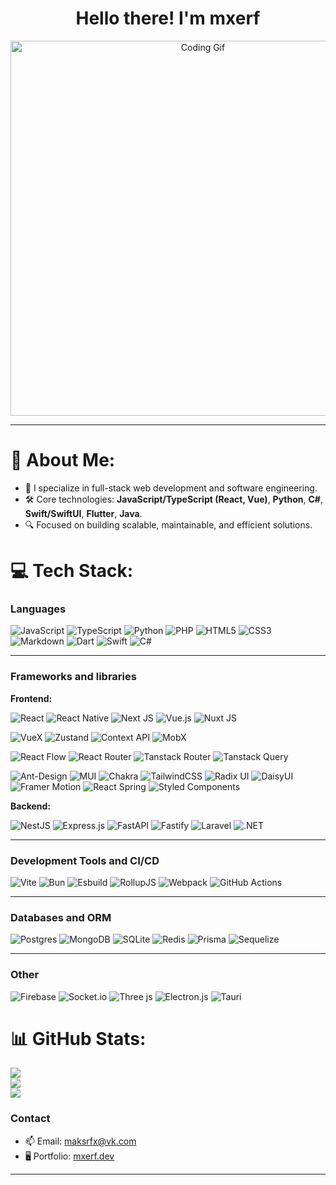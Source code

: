 <h1 align="center">Hello there! I'm mxerf</h1>

<p align="center">
  <img src="https://media.giphy.com/media/qgQUggAC3Pfv687qPC/giphy.gif" alt="Coding Gif" width="600">
</p>

---

# 💫 About Me:

- 🚀 I specialize in full-stack web development and software engineering.
- 🛠️ Core technologies: **JavaScript/TypeScript (React, Vue)**, **Python**, **C#**, **Swift/SwiftUI**, **Flutter**, **Java**.
- 🔍 Focused on building scalable, maintainable, and efficient solutions.

# 💻 Tech Stack:

### **Languages**

![JavaScript](https://img.shields.io/badge/javascript-%23323330.svg?style=for-the-badge&logo=javascript&logoColor=%23F7DF1E) ![TypeScript](https://img.shields.io/badge/typescript-%23007ACC.svg?style=for-the-badge&logo=typescript&logoColor=white) ![Python](https://img.shields.io/badge/python-3670A0?style=for-the-badge&logo=python&logoColor=ffdd54) ![PHP](https://img.shields.io/badge/php-%23777BB4.svg?style=for-the-badge&logo=php&logoColor=white) ![HTML5](https://img.shields.io/badge/html5-%23E34F26.svg?style=for-the-badge&logo=html5&logoColor=white) ![CSS3](https://img.shields.io/badge/css3-%231572B6.svg?style=for-the-badge&logo=css3&logoColor=white) ![Markdown](https://img.shields.io/badge/markdown-%23000000.svg?style=for-the-badge&logo=markdown&logoColor=white) ![Dart](https://img.shields.io/badge/dart-%23007653.svg?style=for-the-badge&logo=dart&logoColor=white) ![Swift](https://img.shields.io/badge/swift-%23000000.svg?style=for-the-badge&logo=swift&logoColor=white) ![C#](https://img.shields.io/badge/c%23-%23239120.svg?style=for-the-badge&logo=csharp&logoColor=white)

---

### **Frameworks and libraries**

**Frontend:**

![React](https://img.shields.io/badge/react-%2320232a.svg?style=for-the-badge&logo=react&logoColor=%2361DAFB) ![React Native](https://img.shields.io/badge/react_native-%2320232a.svg?style=for-the-badge&logo=react&logoColor=%2361DAFB) ![Next JS](https://img.shields.io/badge/Next-black?style=for-the-badge&logo=next.js&logoColor=white) ![Vue.js](https://img.shields.io/badge/vue.js-%2335495e.svg?style=for-the-badge&logo=vuedotjs&logoColor=%234FC08D) ![Nuxt JS](https://img.shields.io/badge/Nuxt-002E3B?style=for-the-badge&logo=nuxt.js&logoColor=#00DC82)

![VueX](https://img.shields.io/badge/vuex-%23450000.svg?style=for-the-badge&logo=vuedotjs&logoColor=%234FC08D) ![Zustand](https://img.shields.io/badge/zustand-black?style=for-the-badge&logo=zustand&logoColor=white) ![Context API](https://img.shields.io/badge/Context%20API-black?style=for-the-badge&logo=react&logoColor=white) ![MobX](https://img.shields.io/badge/MobX-black?style=for-the-badge&logo=mobx&logoColor=white)

![React Flow](https://img.shields.io/badge/reactflow-ec5990?style=for-the-badge&logo=react&logoColor=white) ![React Router](https://img.shields.io/badge/react--router-CA4245?style=for-the-badge&logo=react-router&logoColor=white) ![Tanstack Router](https://img.shields.io/badge/tanstack--router-FF5722?style=for-the-badge&logo=tanstack-router&logoColor=white) ![Tanstack Query](https://img.shields.io/badge/tanstack--query-FF5722?style=for-the-badge&logo=tanstack-query&logoColor=white)

![Ant-Design](https://img.shields.io/badge/-AntDesign-%230170FE?style=for-the-badge&logo=ant-design&logoColor=white) ![MUI](https://img.shields.io/badge/MUI-%230081CB.svg?style=for-the-badge&logo=mui&logoColor=white) ![Chakra](https://img.shields.io/badge/chakra-%234ED1C5.svg?style=for-the-badge&logo=chakraui&logoColor=white) ![TailwindCSS](https://img.shields.io/badge/tailwindcss-%2338B2AC.svg?style=for-the-badge&logo=tailwind-css&logoColor=white) ![Radix UI](https://img.shields.io/badge/radix%20ui-161618.svg?style=for-the-badge&logo=radix-ui&logoColor=white) ![DaisyUI](https://img.shields.io/badge/daisyui-5A0EF8?style=for-the-badge&logo=daisyui&logoColor=white) ![Framer Motion](https://img.shields.io/badge/framer--motion-000000?style=for-the-badge&logo=framer&logoColor=white) ![React Spring](https://img.shields.io/badge/react--spring-000000?style=for-the-badge&logo=react&logoColor=white) ![Styled Components](https://img.shields.io/badge/styled--components-DB7093?style=for-the-badge&logo=styled-components&logoColor=white)

**Backend:**

![NestJS](https://img.shields.io/badge/nestjs-%23E0234E.svg?style=for-the-badge&logo=nestjs&logoColor=white) ![Express.js](https://img.shields.io/badge/express.js-%23404d59.svg?style=for-the-badge&logo=express&logoColor=%2361DAFB) ![FastAPI](https://img.shields.io/badge/FastAPI-005571?style=for-the-badge&logo=fastapi) ![Fastify](https://img.shields.io/badge/fastify-%23000000.svg?style=for-the-badge&logo=fastify&logoColor=white) ![Laravel](https://img.shields.io/badge/laravel-%23FF2D20.svg?style=for-the-badge&logo=laravel&logoColor=white) ![.NET](https://img.shields.io/badge/.NET-5C2D91?style=for-the-badge&logo=.net&logoColor=white)

---

### **Development Tools and CI/CD**

![Vite](https://img.shields.io/badge/vite-%23646CFF.svg?style=for-the-badge&logo=vite&logoColor=white) ![Bun](https://img.shields.io/badge/Bun-%23000000.svg?style=for-the-badge&logo=bun&logoColor=white) ![Esbuild](https://img.shields.io/badge/esbuild-%23FFCF00.svg?style=for-the-badge&logo=esbuild&logoColor=black) ![RollupJS](https://img.shields.io/badge/RollupJS-ef3335?style=for-the-badge&logo=rollup.js&logoColor=white) ![Webpack](https://img.shields.io/badge/webpack-%238DD6F9.svg?style=for-the-badge&logo=webpack&logoColor=black) ![GitHub Actions](https://img.shields.io/badge/github%20actions-%232671E5.svg?style=for-the-badge&logo=githubactions&logoColor=white)

---

### **Databases and ORM**

![Postgres](https://img.shields.io/badge/postgres-%23316192.svg?style=for-the-badge&logo=postgresql&logoColor=white) ![MongoDB](https://img.shields.io/badge/MongoDB-%234ea94b.svg?style=for-the-badge&logo=mongodb&logoColor=white) ![SQLite](https://img.shields.io/badge/sqlite-%2307405e.svg?style=for-the-badge&logo=sqlite&logoColor=white) ![Redis](https://img.shields.io/badge/redis-%23DD0031.svg?style=for-the-badge&logo=redis&logoColor=white) ![Prisma](https://img.shields.io/badge/Prisma-3982CE?style=for-the-badge&logo=Prisma&logoColor=white) ![Sequelize](https://img.shields.io/badge/Sequelize-52B0E7?style=for-the-badge&logo=Sequelize&logoColor=white)

---

### **Other**

![Firebase](https://img.shields.io/badge/firebase-a08021?style=for-the-badge&logo=firebase&logoColor=ffcd34) ![Socket.io](https://img.shields.io/badge/Socket.io-black?style=for-the-badge&logo=socket.io&badgeColor=010101) ![Three js](https://img.shields.io/badge/threejs-black?style=for-the-badge&logo=three.js&logoColor=white) ![Electron.js](https://img.shields.io/badge/Electron-191970?style=for-the-badge&logo=Electron&logoColor=white) ![Tauri](https://img.shields.io/badge/tauri-%2324C8DB.svg?style=for-the-badge&logo=tauri&logoColor=%23FFFFFF)

# 📊 GitHub Stats:

![](https://github-readme-stats.vercel.app/api?username=mxerf&theme=gruvbox&hide_border=true&include_all_commits=false&count_private=false)<br/>
![](https://github-readme-streak-stats.herokuapp.com/?user=mxerf&theme=gruvbox&hide_border=true)<br/>
![](https://github-readme-stats.vercel.app/api/top-langs/?username=mxerf&theme=gruvbox&hide_border=true&include_all_commits=false&count_private=false&layout=compact)

### Contact

- 📫 Email: [maksrfx@vk.com](mailto:maksrfx@vk.com)
- 🖥️ Portfolio: [mxerf.dev](https://mxerf.dev)

---
